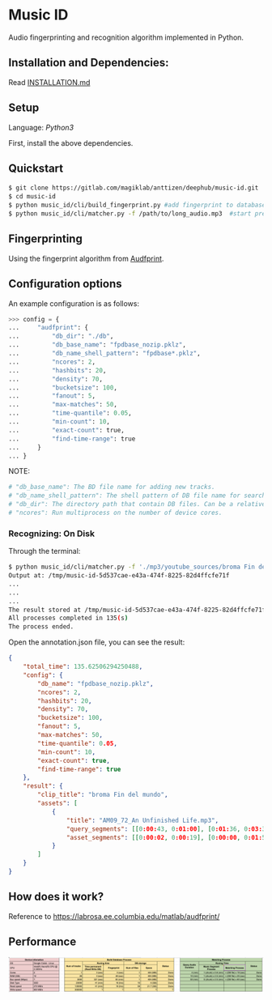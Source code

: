 Music ID
==========

Audio fingerprinting and recognition algorithm implemented in Python. 

## Installation and Dependencies:

Read [INSTALLATION.md](INSTALLATION.md)

## Setup

Language: *Python3*

First, install the above dependencies. 

## Quickstart

```bash
$ git clone https://gitlab.com/magiklab/anttizen/deephub/music-id.git
$ cd music-id
$ python music_id/cli/build_fingerprint.py #add fingerprint to database 
$ python music_id/cli/matcher.py -f /path/to/long_audio.mp3  #start predict long audio 
```

## Fingerprinting

Using the fingerprint algorithm from [Audfprint](https://github.com/dpwe/audfprint).

## Configuration options

An example configuration is as follows:

```python
>>> config = {
...     "audfprint": {
...         "db_dir": "./db",
...         "db_base_name": "fpdbase_nozip.pklz",
...         "db_name_shell_pattern": "fpdbase*.pklz",
...         "ncores": 2,
...         "hashbits": 20,
...         "density": 70,
...         "bucketsize": 100,
...         "fanout": 5,
...         "max-matches": 50,
...         "time-quantile": 0.05,
...         "min-count": 10,
...         "exact-count": true,
...         "find-time-range": true
...     }
... }
```

NOTE:
```python
# "db_base_name": The BD file name for adding new tracks.
# "db_name_shell_pattern": The shell pattern of DB file name for searching and matching a query audio on DB files.
# "db_dir": The directory path that contain DB files. Can be a relative path (start at this repository folder) or absolute path. Default is './db'
# "ncores": Run multiprocess on the number of device cores.
```


### Recognizing: On Disk

Through the terminal:

```bash
$ python music_id/cli/matcher.py -f './mp3/youtube_sources/broma Fin del mundo.mp3'
Output at: /tmp/music-id-5d537cae-e43a-474f-8225-82d4ffcfe71f
...
...
...
The result stored at /tmp/music-id-5d537cae-e43a-474f-8225-82d4ffcfe71f/07072020_113231/results/broma Fin del mundo.annotation.json
All processes completed in 135(s)
The process ended.
```

Open the annotation.json file, you can see the result:

```json
{
    "total_time": 135.62506294250488,
    "config": {
        "db_name": "fpdbase_nozip.pklz",
        "ncores": 2,
        "hashbits": 20,
        "density": 70,
        "bucketsize": 100,
        "fanout": 5,
        "max-matches": 50,
        "time-quantile": 0.05,
        "min-count": 10,
        "exact-count": true,
        "find-time-range": true
    },
    "result": {
        "clip_title": "broma Fin del mundo",
        "assets": [
            {
                "title": "AM09_72_An Unfinished Life.mp3",
                "query_segments": [[0:00:43, 0:01:00], [0:01:36, 0:03:33]],
                "asset_segments": [[0:00:02, 0:00:19], [0:00:00, 0:01:57]]
            }
        ]
    }
}
```


## How does it work?

Reference to https://labrosa.ee.columbia.edu/matlab/audfprint/

## Performance
![Performance](assets/performance.png)